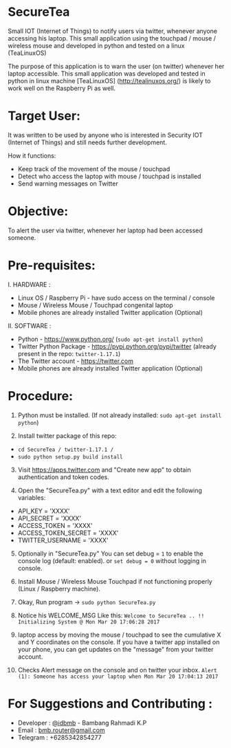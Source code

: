 # SecureTea
Small IOT (Internet of Things) to notify users via twitter, whenever anyone accessing his laptop. This small application using the touchpad / mouse / wireless mouse and developed in python and tested on a linux (TeaLinuxOS)

The purpose of this application is to warn the user (on twitter) whenever her laptop accessible.
This small application was developed and tested in python in linux machine [TeaLinuxOS] (http://tealinuxos.org/) is likely to work well on the Raspberry Pi as well.


Target User:
=============

It was written to be used by anyone who is interested in Security IOT (Internet of Things) and still needs further development.

How it functions:

- Keep track of the movement of the mouse / touchpad
- Detect who access the laptop with mouse / touchpad is installed
- Send warning messages on Twitter


Objective:
===========

To alert the user via twitter, whenever her laptop had been accessed someone.


Pre-requisites:
================

I. HARDWARE :

- Linux OS / Raspberry Pi - have sudo access on the terminal / console
- Mouse / Wireless Mouse / Touchpad congenital laptop
- Mobile phones are already installed Twitter application (Optional)

II. SOFTWARE :

- Python - https://www.python.org/ (`sudo apt-get install python`)
- Twitter Python Package - https://pypi.python.org/pypi/twitter (already present in the repo: `twitter-1.17.1`)
- The Twitter account - https://twitter.com
- Mobile phones are already installed Twitter application (Optional)


Procedure:
==========

1. Python must be installed. (If not already installed: `sudo apt-get install python`)

2. Install twitter package of this repo:
- `cd SecureTea / twitter-1.17.1 /`
- `sudo python setup.py build install`

3. Visit https://apps.twitter.com and "Create new app" to obtain authentication and token codes.

4. Open the "SecureTea.py" with a text editor and edit the following variables:

- API_KEY = 'XXXX'
- API_SECRET = 'XXXX'
- ACCESS_TOKEN = 'XXXX'
- ACCESS_TOKEN_SECRET = 'XXXX'
- TWITTER_USERNAME = 'XXXX'

5. Optionally in "SecureTea.py" You can set debug = `1` to enable the console log (default: enabled). or `set debug = 0` without logging in console.

6. Install Mouse / Wireless Mouse Touchpad if not functioning properly (Linux / Raspberry machine).

7. Okay, Run program -> `sudo python SecureTea.py`

8. Notice his WELCOME_MSG Like this:
`Welcome to SecureTea .. !! Initializing System @ Mon Mar 20 17:06:28 2017`

9. laptop access by moving the mouse / touchpad to see the cumulative X and Y coordinates on the console. If you have a twitter app installed on your phone, you can get updates on the "message" from your twitter account.

10. Checks Alert message on the console and on twitter your inbox.
`Alert (1): Someone has access your laptop when Mon Mar 20 17:04:13 2017`


For Suggestions and Contributing :
==================================

- Developer : [@idbmb](https://github.com/idbmb/) - Bambang Rahmadi K.P
- Email     : bmb.router@gmail.com
- Telegram  : +6285342854277
